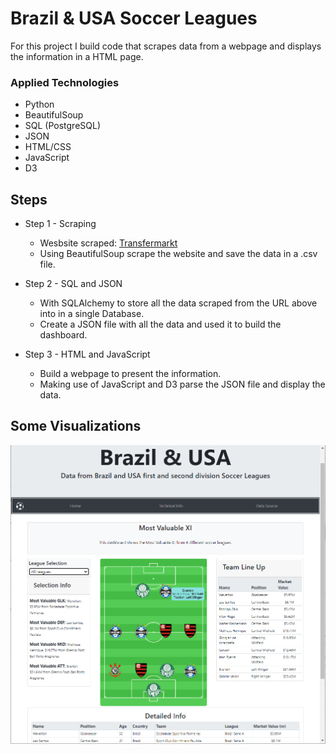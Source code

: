 # Brazil & USA Soccer Leagues

For this project I build code that scrapes data from a webpage and displays the information in a HTML page.

### Applied Technologies
* Python
* BeautifulSoup
* SQL (PostgreSQL)
* JSON
* HTML/CSS
* JavaScript
* D3

## Steps
* Step 1 - Scraping
   - Wesbsite scraped: [Transfermarkt](https://www.transfermarkt.us/)<br>
   - Using BeautifulSoup scrape the website and save the data in a .csv file.
 
* Step 2 - SQL and JSON
  - With SQLAlchemy to store all the data scraped from the URL above into in a single Database.
  - Create a JSON file with all the data and used it to build the dashboard. 

* Step 3 - HTML and JavaScript
  - Build a webpage to present the information.
  - Making use of JavaScript and D3 parse the JSON file and display the data. 
  
## Some Visualizations

![](old_data/screenshot.png)
